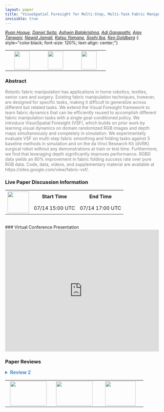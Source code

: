 ```yaml
---
layout: paper
title: "VisuoSpatial Foresight for Multi-Step, Multi-Task Fabric Manipulation"
invisible: true
---
```

*[Ryan Hoque](https://ryanhoque.github.io/),  [Daniel Seita](https://people.eecs.berkeley.edu/~seita/),  [Ashwin Balakrishna](https://abalakrishna123.github.io/),  [Adi Ganapathi](https://www.linkedin.com/in/aditya-ganapathi),  [Ajay Tanwani](http://ajaytanwani.com/),  [Nawid Jamali](https://www.linkedin.com/in/nawidj),  [Katsu Yamane](http://www.katsuyamane.com/),  [Soshi Iba](https://www.linkedin.com/in/soshi-iba-7090467),  [Ken Goldberg](https://goldberg.berkeley.edu/)*
{: style="color:black; font-size: 120%; text-align: center;"}

<table width="40%"> <tr>
<td style="width: 20%; text-align: center;"><a href="http://www.roboticsproceedings.org/rss16/p034.pdf"><img src="{{ site.baseurl }}/images/paper_link.png"
width = "50"  height = "60"/> </a> </td>

<td style="width: 20%; text-align: center;"><a href="https://sites.google.com/view/fabric-vsf"><img src="{{ site.baseurl }}/images/website_link.png"
width = "50"  height = "60"/> </a> </td>

<td style="width: 20%; text-align: center;"><a href="https://github.com/ryanhoque/fabric-vsf"><img src="{{ site.baseurl }}/images/software_link.png"
width = "50"  height = "60"/> </a> </td>

</tr></table>

### Abstract
<html><p style="color:gray; font-size: 100%; text-align: justified;">
Robotic fabric manipulation has applications in home robotics, textiles, senior care and surgery. Existing fabric manipulation techniques, however, are designed for specific tasks, making it difficult to generalize across different but related tasks. We extend the Visual Foresight framework to learn fabric dynamics that can be efficiently reused to accomplish different fabric manipulation tasks with a single goal-conditioned policy. We introduce VisuoSpatial Foresight (VSF), which builds on prior work by learning visual dynamics on domain randomized RGB images and depth maps simultaneously and completely in simulation. We experimentally evaluate VSF on multi-step fabric smoothing and folding tasks against 5 baseline methods in simulation and on the da Vinci Research Kit (dVRK) surgical robot without any demonstrations at train or test time. Furthermore, we find that leveraging depth significantly improves performance. RGBD data yields an 80% improvement in fabric folding success rate over pure RGB data. Code, data, videos, and supplementary material are available at https://sites.google.com/view/fabric-vsf/.
</p></html>

### Live Paper Discussion Information
<html>
<table width="50%">
<tr> <th rowspan="2"><a href="https://pheedloop.com/rss2020/virtual/"><img src="{{ site.baseurl }}/images/pheedloop_link.png" width = "70"  height = "70"/> </a> </th> <th> Start Time </th> <th> End Time </th> </tr>
<tr> <td> 07/14 15:00 UTC </td><td> 07/14 17:00 UTC </td></tr>
</table> <br> </html>
### Virtual Conference Presentation
<iframe width="100%" height="400" src="https://www.youtube.com/embed/pocbz8FXnQ4" frameborder="0" allow="accelerometer; autoplay; encrypted-media; gyroscope; picture-in-picture" allowfullscreen></iframe>

### Paper Reviews
<details><summary style="font-size:110%; color:#438BCA; cursor: pointer;"><b> Review 2</b></summary>
<p style="color:gray; font-size: 100%; text-align: justified; white-space: pre-line">
The paper is clearly written and provides many details. Experimental validation is mostly convincing. As learning in simulation is claimed as a contribution, I was expecting to see an ablation study for domain randomization (DR). What's the effect of DR on results in simulation and on the real robot?

As this is mostly an experimental paper, it will be valuable if the authors publish the code and the experimental setup enabling to reproduce their results.

</p> </details>

<table width="100%"><tr><td style="width: 30%; text-align: center;"><a href="{{ site.baseurl }}/program/papers/33"> <img src="{{ site.baseurl }}/images/previous_icon.png" width = "120"  height = "80"/> </a> </td>

<td style="width: 30%; text-align: center;"><a href="{{ site.baseurl }}/program/papers"> <img src="{{ site.baseurl }}/images/overview_icon.png" width = "120"  height = "80"/> </a> </td> 

<td style="width: 30%; text-align: center;"><a href="{{ site.baseurl }}/program/papers/35"> <img src="{{ site.baseurl }}/images/next_icon.png" width = "100"  height = "80"/> </a> </td> 

</tr></table>

